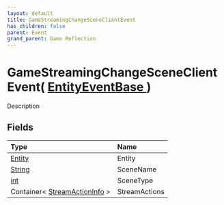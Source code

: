 ```yaml
---
layout: default
title: GameStreamingChangeSceneClientEvent
has_children: false
parent: Event
grand_parent: Game Reflection
---
```

# GameStreamingChangeSceneClientEvent( [ EntityEventBase ](/riftbreaker-wiki/docs/game-reflection/events/entity_event_base/) )
Description 

## Fields

| Type | Name |
|:----------|:--------------|
| [Entity](/riftbreaker-wiki/docs/game-reflection/classes/entity/) | Entity |
| [String](/riftbreaker-wiki/docs/game-reflection/components/string/) | SceneName |
| [int](/riftbreaker-wiki/docs/game-reflection/enums/int/) | SceneType |
| Container< [StreamActionInfo](/riftbreaker-wiki/docs/game-reflection/classes/stream_action_info/) > | StreamActions |

